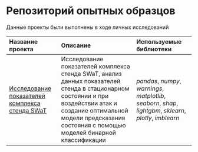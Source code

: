 # Репозиторий опытных образцов

Данные проекты были выполнены в ходе личных исследований

| Название проекта | Описание | Используемые библиотеки | 
| :---------------------- | :---------------------- | :---------------------- |
| [Исследование показателей комплекса стенда SWaT](swat_attack_analysis) | Исследование показателей комплекса стенда SWaT, анализ данных показателей стенда в стационарном состоянии и при воздействии атак и создание оптимальной модели предсказания состояния с помощью моделей бинарной классификации | *pandas*, *numpy*, *warnings*, *matplotlib*, *seaborn*, *shap*, *lightgbm*, *sklearn*, *plotly*, *imblearn* |
